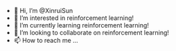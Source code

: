 - 👋 Hi, I’m @XinruiSun
- 👀 I’m interested in reinforcement learning!
- 🌱 I’m currently learning reinforcement learning!
- 💞️ I’m looking to collaborate on reinforcement learning!
- 📫 How to reach me ...

<!---
XinruiSun/XinruiSun is a ✨ special ✨ repository because its `README.md` (this file) appears on your GitHub profile.
You can click the Preview link to take a look at your changes.
--->
